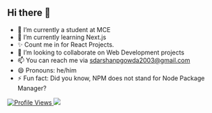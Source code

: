 ## Hi there 👋

<!--
**thedarshanpgowda/thedarshanpgowda** is a ✨ _special_ ✨ repository because its `README.md` (this file) appears on your GitHub profile.

Here are some ideas to get you started:

-->

<!--<img src = "https://github.githubassets.com/assets/profile-first-issue-dark-b8dbb02687b2.svg" />
-->

- 🔭 I’m currently a student at MCE
- 🌱 I’m currently learning Next.js
- ✨ Count me in for React Projects.
- 👯 I’m looking to collaborate on Web Development projects
- 📫 You can reach me via [sdarshanpgowda2003@gmail.com](mailto:sdarshanpgowda2003@gmail.com)
- 😄 Pronouns: he/him
- ⚡ Fun fact: Did you know, NPM does not stand for Node Package Manager?

<a href="https://visitcount.itsvg.in">
  <img src="https://visitcount.itsvg.in/api?id=thedarshanpgowda&label=Profile%20Views&color=1&icon=5&pretty=true" alt="Profile Views" />
</a>

<img src = "https://dev.azure.com/thedarshanpgowda/acacc1e9-3b82-43b4-adf1-77e5e308a4c3/7662de8a-1f51-49b6-856a-84c50a7f89ab/_apis/work/boardbadge/8fcdf4d4-75ba-4706-a025-81884eae0de9?columnOptions=1" />
